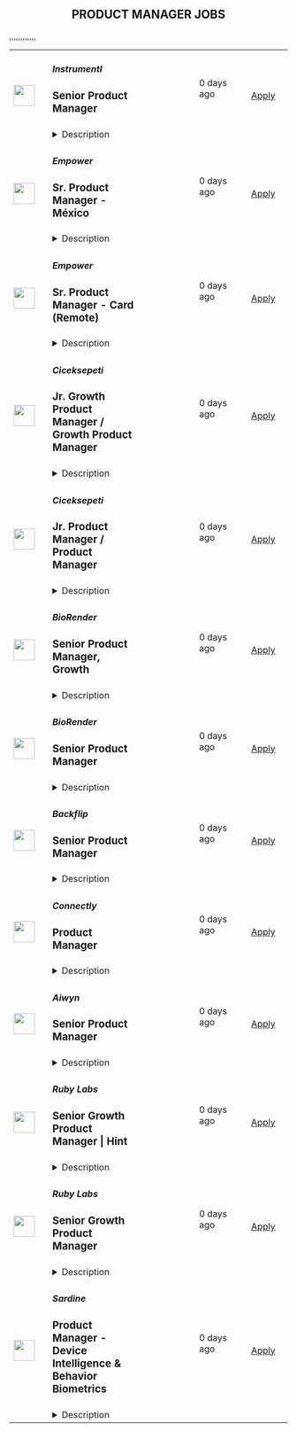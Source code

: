 <div align="center"><h2>PRODUCT MANAGER JOBS</h2></div><table><tr>
                <td width="100" height="100" rowspan="2">
                    <img src="https://avatars.githubusercontent.com/u/43759528?s=200&v=4" width="38px" height="auto">
                </td>
                <td width="300">
                    <h5>Instrumentl</h5>
                    <h3>Senior Product Manager</h3>
                </td>
                <td width="300">
                    <code></code>
                </td>
                <td width="200">
                <text>0 days ago</text>
                </td>
                <td width="100" rowspan="2">
                <a href="https://jobs.lever.co/Instrumentl/70263c35-5fad-419c-9158-2109f3c140ee" align="right" target="_blank">Apply</a>
                </td>
            </tr>
            <tr>
                <td colspan="3">
                <details><summary>Description</summary>
                <div><b>Hello, we’re Instrumentl.&nbsp;</b></div><div>We’re a mission-driven startup helping the nonprofit sector to drive impact, and we’re well on our way to becoming the #1 most-loved grant discovery and management tool. To help us get there, we’re hiring a senior product manager to build innovative technology for our nonprofit customers.</div><div><br></div><div>Instrumentl is fully distributed but has a significant percentage of the senior team in the SF Bay Area. If you're not based in the Bay Area, you're open to traveling to the Oakland, California office once or twice a year for a week of in-person work.</div><div><br></div><div><b>About us</b></div><div>Instrumentl (YC S16) is the best platform for nonprofits and grant writing consultants looking to grow revenue. We help over 4,000 organizations win more grants by bringing discovery, research and tracking to one place. Our customers are on the front lines educating kids, saving endangered species, and restoring watersheds. By supporting their grant discovery and management on Instrumentl, you’ll help move the world forward. 🌎✨</div><div><br></div><div>Our charts are dramatically up-and-to-the-right 📈 — we’re cash flow positive and doubling year-over-year, with customers who love us (NPS is 65+ and Ellis PMF survey is 60+). Join us on this rocket ship! Get to know the team more at <a rel="noopener noreferrer" class="postings-link" href="http://instrumentl.com/about">instrumentl.com/about</a>! We can’t wait to meet you.</div><div><br></div><div><b>About the role</b></div><div>As a Senior Product Manager at Instrumentl,  you will be partnering closely with design and engineering to create, own, and execute the product vision for both (1) transforming our existing, beloved grant discovery product to an AI-native experience as well as (2) evolving our current AI-native grant writing product. For the former, you’ll be partnering with another PM internally but will be the product lead on the initiative.&nbsp;</div><div><br></div><div>This role reports to Instrumentl's Head of Product, Ishita Arora, and is a part of the broader product and design team. You’ll be the 3rd product manager at Instrumentl and belong to an EPD org of 3 designers and ~20 (and growing!) engineers.&nbsp;</div><div><b>Hello, we’re Instrumentl.&nbsp;</b></div><div>We’re a mission-driven startup helping the nonprofit sector to drive impact, and we’re well on our way to becoming the #1 most-loved grant discovery and management tool. To help us get there, we’re hiring a senior product manager to build innovative technology for our nonprofit customers.</div><div><br></div><div>Instrumentl is fully distributed but has a significant percentage of the senior team in the SF Bay Area. If you're not based in the Bay Area, you're open to traveling to the Oakland, California office once or twice a year for a week of in-person work.</div><div><br></div><div><b>About us</b></div><div>Instrumentl (YC S16) is the best platform for nonprofits and grant writing consultants looking to grow revenue. We help over 4,000 organizations win more grants by bringing discovery, research and tracking to one place. Our customers are on the front lines educating kids, saving endangered species, and restoring watersheds. By supporting their grant discovery and management on Instrumentl, you’ll help move the world forward. 🌎✨</div><div><br></div><div>Our charts are dramatically up-and-to-the-right 📈 — we’re cash flow positive and doubling year-over-year, with customers who love us (NPS is 65+ and Ellis PMF survey is 60+). Join us on this rocket ship! Get to know the team more at <a href="http://instrumentl.com/about" class="postings-link" target="_blank" rel="noopener noreferrer">instrumentl.com/about</a>! We can’t wait to meet you.</div><div><br></div><div><b>About the role</b></div><div>As a Senior Product Manager at Instrumentl,  you will be partnering closely with design and engineering to create, own, and execute the product vision for both (1) transforming our existing, beloved grant discovery product to an AI-native experience as well as (2) evolving our current AI-native grant writing product. For the former, you’ll be partnering with another PM internally but will be the product lead on the initiative.&nbsp;</div><div><br></div><div>This role reports to Instrumentl's Head of Product, Ishita Arora, and is a part of the broader product and design team. You’ll be the 3rd product manager at Instrumentl and belong to an EPD org of 3 designers and ~20 (and growing!) engineers.&nbsp;</div><h3>What you’ll do</h3><li><b>Lead Apply's evolution: </b>Work closely with design and engineering to drive the strategy and execution for Apply in 2025, focusing on revolutionizing how nonprofits manage their grant application process. This involves both development of the customer-facing product as well as the internal tooling that supports application form building for customers.&nbsp;</li><li><b>Launch our AI Prospecting Co-pilot:</b> Drive the development of our Discover Co-pilot, creating an AI-powered prospecting co-pilot that delivers personalized, high-quality prospecting strategies.&nbsp;</li><li><b>Champion integration:</b> Ensure seamless connectivity between Apply and our broader platform, particularly with our Document Library, to create a cohesive user experience.</li><li><b>Generate revenue impact</b>: Work closely without GTM teams (marketing, sales and CS teams) to ensure that the product we ship drives tangible business outcomes. </li><h3>Who you are</h3><li><b>Experienced:</b> At least 6+ years of product management experience with at least 3+ years in B2B SaaS and at least 1+ year focused on AI-powered products.</li><li><b>“Full-stack”: </b>You comfortably traverse the product stack–whether it’s strategic planning and prioritization for the product roadmap or zooming in at the 1 inch view to ensure we’ve thought through all the edge cases for a feature. </li><li><b>On the cutting edge: </b>You stay current with emerging product and technology capabilities like autonomous AI agents, emergent model capabilities, and evaluation frameworks. You are discerning between hype and genuine innovation and can translate these cutting edge developments into delivering real user value.</li><li><b>Customer-obsessed: </b>You believe customers are the hero of the story, and integrate customer feedback throughout the product development process–whether it’s teaming up with design to conduct user research or hopping on sales or customer success calls to get the insight you need.</li><li><b>Cross-functionally collaborative: </b>You excel at fostering relationships across the organization, from engineering and design to sales, marketing, and customer success because you understand that the best solutions come from the intersection of different perspectives, and you harness this collective wisdom to drive the product forward.</li><li><b>Detail-oriented: </b>You believe in sweating the details to ensure we deliver the right experience to customers and have a track record of delivering complex, high quality products. </li><h3>Compensation and Benefits</h3><li>$150,000-$180,000 + equity&nbsp;</li><li>100% covered health, dental, and vision insurance for employees (50% for dependents)</li><li>Generous PTO policy, including parental leave</li><li>401(k)</li><li>Company laptop + stipend to set up your home workstation</li><li>Company retreats for in-person time with your colleagues</li><li>Work with awesome nonprofits around the US. We partner with incredible organizations doing meaningful work, and you get to help power their success!</li><div><br></div><div>The pay range listed for this position assumes residency in California; however, base pay offered may vary depending on job-related knowledge, skills, candidate location, and experience.</div><div><br></div><div><br></div><div>Applicants must be authorized to work for ANY employer in the U.S. We are unable to sponsor or take over sponsorship of an employment Visa at this time.</div><div><br></div>
                </details>
                </td>
            </tr>,<tr>
                <td width="100" height="100" rowspan="2">
                    <img src="https://lever-client-logos.s3.us-west-2.amazonaws.com/2e1a369c-b58f-41ac-8d86-4b0a77695e68-1687915522032.png" width="38px" height="auto">
                </td>
                <td width="300">
                    <h5>Empower</h5>
                    <h3>Sr. Product Manager - México </h3>
                </td>
                <td width="300">
                    <code></code>
                </td>
                <td width="200">
                <text>0 days ago</text>
                </td>
                <td width="100" rowspan="2">
                <a href="https://jobs.ashbyhq.com/empower%20finance/dbb2419b-e6fc-4d3a-9931-d37cf76c76d0" align="right" target="_blank">Apply</a>
                </td>
            </tr>
            <tr>
                <td colspan="3">
                <details><summary>Description</summary>
                <p style="min-height:1.5em"><strong>EMPOWER OVERVIEW</strong></p><p style="min-height:1.5em"><a target="_blank" rel="noopener noreferrer nofollow" href="http://empower.me/">Empower</a> is shaking up an outdated financial system by providing real opportunity for our customers: the opportunity to get the cash they need, to access fair credit, and to change their financial story. Today, we’re helping millions of people find financial security through machine learning models that evaluate creditworthiness using a more inclusive lens and mobile-first products: Cash Advance, Thrive line of credit, and Petal credit cards. Tomorrow? Creating even more financial paths for our customers (and their wallets) to succeed.</p><p style="min-height:1.5em">This year, Empower ranked #65 on Inc. 5000’s Fastest-Growing Private Companies list — our third year in a row cracking the top 100 — and was named by Forbes as one of the 25 Next Billion-Dollar Startups for 2024. Empower was also featured by Forbes on America’s Best Startup Employers list in 2023, and our Thrive line of credit product was named by Fast Company as one of 2022’s Next Big Things in Tech.</p><p style="min-height:1.5em">Empower is backed by Sequoia Capital, Blisce, and Icon Ventures. Ready to grow your impact and accelerate your career? Take a look at our open roles — we can’t wait to meet you.</p><p style="min-height:1.5em"></p><p style="min-height:1.5em"><strong>THE EMPOWER WAY</strong></p><p style="min-height:1.5em"><strong>Great Expectations</strong>: We come up with bold, audacious goals for ourselves and go all out for impact</p><p style="min-height:1.5em"><strong>Owner Mindset</strong>: We give every employee latitude to act independently, make smart choices, and move the business forward</p><p style="min-height:1.5em"><strong>Spirited Debate</strong>: We love skeptics and seek counter opinions to challenge our personal assumptions and expand our view</p><p style="min-height:1.5em"><strong>Customer Obsession:</strong> We listen to understand, empathize, and create a memorable, rewarding experience for our community</p><p style="min-height:1.5em"><strong>Inclusive Collaboration</strong>: We believe diverse teams make the best decisions, and we strive to give diverse voices a seat at the table</p><p style="min-height:1.5em"><strong>No Jerks Allowed</strong>: We value our relationships and take the time to build trust and connection and communicate respectfully</p><p style="min-height:1.5em"></p><p style="min-height:1.5em"><strong>WHAT EMPOWER OFFERS</strong></p><p style="min-height:1.5em">Competitive salary</p><p style="min-height:1.5em">Generous equity package</p><p style="min-height:1.5em">Full healthcare benefits</p><p style="min-height:1.5em">Technology expense reimbursement</p><p style="min-height:1.5em">Work from anywhere</p><p style="min-height:1.5em"></p><p style="min-height:1.5em"><strong>THE ROLE</strong><br /><br />We're looking for a founding Product Manager to join the Empower México (MX) team. As a Sr. Product Manager, you will be responsible for the company's product success and delivery. This role requires someone who is a proven self-starter as Empower México is still a small company with huge ambitions. If you’re looking to own and drive the product of a whole company's future, this role offers that rare chance.</p><p style="min-height:1.5em"></p><p style="min-height:1.5em">You'll collaborate with an established team that values high trust, agency, and skill across engineering, credit, and operations to write the story of Empower México.</p><p style="min-height:1.5em"></p><h3>RESPONSIBILITIES</h3><ul style="min-height:1.5em"><li><p style="min-height:1.5em">You will develop a strategic vision for the lending products in Mexico and identify new product opportunities aligned with business objectives. Given the developing stage of Empower México, our product roadmap is open to exploration and experimentation.</p></li><li><p style="min-height:1.5em">Prioritize and drive product features to meet market needs by defining clear and concise criteria, and ensuring cross-team alignment with the MX roadmap.</p></li><li><p style="min-height:1.5em">Utilize our internal experiment infrastructure to conduct experiments and contribute to the implementation and analysis of these experiments, as well as collaborate with Credit and Operations to develop new ones.</p></li><li><p style="min-height:1.5em">Lead and inspire the rest of the México team to deliver product goals and OKRs by setting team objectives that support the company's strategy.</p></li><li><p style="min-height:1.5em">Collaborate with engineering to prioritize tasks, ensuring efficient and high-quality delivery.</p></li><li><p style="min-height:1.5em">Report back to the leadership team and stakeholders that oversee México’s progress.</p></li></ul><p style="min-height:1.5em"></p><h3>REQUIREMENTS + SKILLS</h3><ul style="min-height:1.5em"><li><p style="min-height:1.5em">Bachelor's degree: preferred focus in Business, Finance, Computer Science or similar field</p></li><li><p style="min-height:1.5em">5-10 years in product management with a preferred focus on financial or lending products</p></li><li><p style="min-height:1.5em">Experience collaborating with cross-functional teams, including but not limited to engineering and design teams</p></li><li><p style="min-height:1.5em">Proficient use of SQL and analytical data visualization tools (e.g., Tableau, PowerBI)</p></li><li><p style="min-height:1.5em">Capacity to balance functional and user experience requirements while considering the trade-offs between different technical strategies</p></li><li><p style="min-height:1.5em">Broad understanding of the technical restraints engineers face when delivering product</p></li></ul><p style="min-height:1.5em"></p><h3>STRONG PLUS</h3><ul style="min-height:1.5em"><li><p style="min-height:1.5em">Worked on a “zero to one” project taking a business from an idea to a profitable venture</p></li><li><p style="min-height:1.5em">Experience in consumer lending products</p></li><li><p style="min-height:1.5em">Experience in México or a LATAM financial market</p></li><li><p style="min-height:1.5em">Fluency in Spanish (written and verbal)</p></li></ul><p style="min-height:1.5em">At Empower, we hire for people that push themselves to understand others and seek out ways to challenge their personal assumptions. Our hope is that by fostering such an environment, we strengthen our business and relationships by putting people first. We are committed to building a diverse, inclusive, and equitable workspace where everyone (regardless of age, education, ethnicity, gender, sexual orientation, or any personal characteristics) feels like they belong. Even if your experience doesn’t exactly match up to our job description, you should feel empowered to apply regardless!</p>
                </details>
                </td>
            </tr>,<tr>
                <td width="100" height="100" rowspan="2">
                    <img src="https://lever-client-logos.s3.us-west-2.amazonaws.com/2e1a369c-b58f-41ac-8d86-4b0a77695e68-1687915522032.png" width="38px" height="auto">
                </td>
                <td width="300">
                    <h5>Empower</h5>
                    <h3>Sr. Product Manager - Card (Remote)  </h3>
                </td>
                <td width="300">
                    <code></code>
                </td>
                <td width="200">
                <text>0 days ago</text>
                </td>
                <td width="100" rowspan="2">
                <a href="https://jobs.ashbyhq.com/empower%20finance/988566f5-5ed5-4548-a520-cdcadff80c9c" align="right" target="_blank">Apply</a>
                </td>
            </tr>
            <tr>
                <td colspan="3">
                <details><summary>Description</summary>
                <p style="min-height:1.5em"><strong>EMPOWER OVERVIEW</strong></p><p style="min-height:1.5em"><a target="_blank" rel="noopener noreferrer nofollow" href="http://empower.me/">Empower</a> is shaking up an outdated financial system by providing real opportunity for our customers: the opportunity to get the cash they need, to access fair credit, and to change their financial story. Today, we’re helping millions of people find financial security through machine learning models that evaluate creditworthiness using a more inclusive lens and mobile-first products: Cash Advance, Thrive line of credit, and Petal credit cards. Tomorrow? Creating even more financial paths for our customers (and their wallets) to succeed.</p><p style="min-height:1.5em">This year, Empower ranked #65 on Inc. 5000’s Fastest-Growing Private Companies list — our third year in a row cracking the top 100 — and was named by Forbes as one of the 25 Next Billion-Dollar Startups for 2024. Empower was also featured by Forbes on America’s Best Startup Employers list in 2023, and our Thrive line of credit product was named by Fast Company as one of 2022’s Next Big Things in Tech.</p><p style="min-height:1.5em">Empower is backed by Sequoia Capital, Blisce, and Icon Ventures. Ready to grow your impact and accelerate your career? Take a look at our open roles — we can’t wait to meet you.</p><p style="min-height:1.5em"></p><p style="min-height:1.5em"><strong>THE EMPOWER WAY</strong></p><p style="min-height:1.5em"><strong>Great Expectations</strong>: We come up with bold, audacious goals for ourselves and go all out for impact</p><p style="min-height:1.5em"><strong>Owner Mindset</strong>: We give every employee latitude to act independently, make smart choices, and move the business forward</p><p style="min-height:1.5em"><strong>Spirited Debate</strong>: We love skeptics and seek counter opinions to challenge our personal assumptions and expand our view</p><p style="min-height:1.5em"><strong>Customer Obsession:</strong> We listen to understand, empathize, and create a memorable, rewarding experience for our community</p><p style="min-height:1.5em"><strong>Inclusive Collaboration</strong>: We believe diverse teams make the best decisions, and we strive to give diverse voices a seat at the table</p><p style="min-height:1.5em"><strong>No Jerks Allowed</strong>: We value our relationships and take the time to build trust and connection and communicate respectfully</p><p style="min-height:1.5em"></p><p style="min-height:1.5em"><strong>WHAT EMPOWER OFFERS</strong></p><p style="min-height:1.5em">Competitive salary</p><p style="min-height:1.5em">Generous equity package</p><p style="min-height:1.5em">Full healthcare benefits</p><p style="min-height:1.5em">Technology expense reimbursement</p><p style="min-height:1.5em">Work from anywhere</p><p style="min-height:1.5em"></p><p style="min-height:1.5em"></p><p style="min-height:1.5em"><strong>THE ROLE</strong><br /><br />We're looking for a Sr. Product Manager - Card who is ready to dive into the heart of credit card product management, focusing on enhancing features that boost both business growth and user satisfaction. If you’re looking to make a noticeable impact and assume significant ownership within a high-growth company, this role offers that rare chance. You'll collaborate with highly skilled teams in engineering, credit, and design to sharpen your skills and drive successful outcomes in an environment that values your contributions.<br /></p><p style="min-height:1.5em"></p><h3>RESPONSIBILITIES</h3><ul style="min-height:1.5em"><li><p style="min-height:1.5em">Craft a forward-looking vision for card products and identify new feature opportunities that meet business objectives. Develop strategic plans and establish success metrics to guide decision-making. Facilitate cross-team collaboration to ensure strategic alignment and conduct competitive analysis to refine product positioning.</p></li><li><p style="min-height:1.5em">Assess product features to meet market needs and work with user research to confirm their significance. Define clear criteria for feature prioritization and ensure the engineering team aligns releases with overall roadmaps. Continuously incorporate customer feedback and monitor analytics to refine the prioritization process and gauge the impact of features on user engagement.</p></li><li><p style="min-height:1.5em">Lead and inspire the product team to accomplish established goals, setting team objectives that support the company's strategy. Effectively manage task delegation and project assignments within the engineering team.</p></li><li><p style="min-height:1.5em">Engage with internal teams to align on product objectives and provide updates to executive leadership. Serve as a liaison between technical and business units, coordinating with customer support to integrate customer feedback into product improvements. Facilitate stakeholder meetings to clarify product direction and ensure mutual understanding.</p></li><li><p style="min-height:1.5em">Analyze customer usage patterns to pinpoint opportunities for enhancing the user experience. Design and conduct A/B tests to optimize card features, and work with design teams to improve the user interface for greater usability.</p><p style="min-height:1.5em"></p></li></ul><h3>REQUIREMENTS + SKILLS</h3><ul style="min-height:1.5em"><li><p style="min-height:1.5em">Bachelor's degree: preferred focus on Business, Marketing, Finance, Computer Science or similar field</p></li><li><p style="min-height:1.5em">5+ years in product management with a preferred focus on card or financial products</p></li><li><p style="min-height:1.5em">Experience collaborating with engineering and design teams</p></li><li><p style="min-height:1.5em">Proficient use of SQL and analytical data visualization tools</p></li></ul><p style="min-height:1.5em">At Empower, we hire for people that push themselves to understand others and seek out ways to challenge their personal assumptions. Our hope is that by fostering such an environment, we strengthen our business and relationships by putting people first. We are committed to building a diverse, inclusive, and equitable workspace where everyone (regardless of age, education, ethnicity, gender, sexual orientation, or any personal characteristics) feels like they belong. Even if your experience doesn’t exactly match up to our job description, you should feel empowered to apply regardless!</p>
                </details>
                </td>
            </tr>,<tr>
                <td width="100" height="100" rowspan="2">
                    <img src="https://lever-client-logos.s3.us-west-2.amazonaws.com/de4eebbf-97f1-4bdb-b542-4fa65a0b48ab-1662467464737.png" width="38px" height="auto">
                </td>
                <td width="300">
                    <h5>Ciceksepeti</h5>
                    <h3>Jr. Growth Product Manager / Growth Product Manager</h3>
                </td>
                <td width="300">
                    <code></code>
                </td>
                <td width="200">
                <text>0 days ago</text>
                </td>
                <td width="100" rowspan="2">
                <a href="https://jobs.lever.co/ciceksepeti/4c7bef51-c139-47c9-8b3b-7860c146ad6c" align="right" target="_blank">Apply</a>
                </td>
            </tr>
            <tr>
                <td colspan="3">
                <details><summary>Description</summary>
                <div>Technology (AI/ML/<i>add all the buzzwords here</i>) is changing the world precipitously and shaping our future. Join us if you DISAGREE and want to shape the future yourself!</div><div><br></div><div><b>We need a top-notch Growth Product Manager with the ambition to create the technology that changes the world and builds an impeccable user experience.</b></div><div><br></div><div>This is a great opportunity to blend your technical skills with a business mindset, as we become a global e-commerce player with the vision to be the greatest gifting company in the world!</div><h3>🎯Your Journey Begins: Embrace the Exciting Adventure Ahead!</h3><li>Developing the product vision by keeping an eye on new technologies and customer insight</li><li>Responsible for driving the growth of a product or service by implementing strategies to acquire and retain users, increase engagement, and optimize conversion rates. </li><li>Work closely with cross-functional teams including product development, growth marketing, CRM and data analytics to identify opportunities for improvement and implement experiments to enhance the product's performance</li><li>Translating business requirements into conceptual, applicable, and user-friendly technological solutions</li><li>Creating new user stories, breaking-down complex stories into relevant pieces</li><li>Forming the product acceptance criteria in line with prioritized features and specifications</li><li>Creating and developing the product backlog</li><li>Establishing the project scope for business requirements, mapping the process in detail, measuring the added value of prospective projects</li><li>Keeping in touch with all stakeholders of the product on a regular basis, analyzing &amp; reporting key components of the product lifecycle (i.e. release burn down)</li><li>Following up the daily operation &amp; performance of both desktop and mobile sites / apps to take relevant actions in a timely manner</li><li>Testing the product on a regular basis and reporting the bugs</li>,<h3>🥰Are You the One We’re Seeking?</h3><li>BSc degree in relevant academic disciplines (Education in English will be preferred)</li><li>Experience in UX/UI in both web and mobile products</li><li>Proficiency in SQL </li><li>Experience in release management and planning is crucial for the role</li><li>Experience in A/B testing</li><li>Fluency in English (written &amp; spoken)</li><li>Proficiency in a software language will be nice to have</li><li>HTML, CSS knowledge will be preferred</li><li>Development management experience in web &amp; mobile would be a plus</li><li>Advanced skills in MS Office Programs</li><li>Experience with Google Analytics or Analytics Tools preferred </li>,<h3>✨Let Your Skills Shine with Us!</h3><li>You possess exceptional analytical and conceptual thinking skills</li><li>You have excellent communication, planning, and collaboration skills</li><li>You’re genuinely interested in acting as a bridge between the technology team and the business team, to ensure an efficient translation of requirements and solutions</li><li>You have an insatiable curiosity and a craving for lifelong learning</li><li>You literally enjoy seeing the outcome of your work: <i>the actual experience of the user</i></li>,<h3>😎What’s in here for you?</h3><li>🎉Fun and Adventure Await: Get ready for exhilarating team adventures and unforgettable company activities that will create memories to cherish!&nbsp;🌈</li><li>🛍️Take excellent care of yourself : HiDoctor, Momento, and More!&nbsp;👩🏻‍⚕️</li><li>🎩Express Your Unique Style: No more stuffy suits or uncomfortable attire. Embrace your personal style and wear whatever makes you feel confident and comfortable. 👗👕</li><li>📚Unlock Your Potential: Biweekly Learning Hours and a Vast Training Library Await! 🎓 Never stop learning and growing! With unlimited access to top-notch training resources like Udemy and more, your professional growth knows no limits! 🚀</li><li>🥰Join Vibrant Social Clubs: Connect, Collaborate, and Create Lifelong Friendships!🎉Be part of our vibrant social clubs, where you can engage with colleagues who share your passions and interests. Cultivate meaningful connections, foster collaboration, and create memories that extend beyond the workplace.🤝</li><li>🤝Seamless Onboarding: Receive a Warm Welcome and a Smooth Transition! 📋 Our dedicated onboarding process ensures you feel supported and empowered from day one. We provide comprehensive training and resources to help you settle into your role quickly and effectively. 🌟</li><li>Join us on this exciting journey a dynamic work ecosystem, thrilling team activities, entertainment galore, a flexible dress code, and endless learning opportunities await you! It’s time to unleash your full potential and embrace the future of work!&nbsp;💃</li><div><b>😍About Us</b></div><div><br></div><div>As a pioneering tech company in gifts, our vision is to be a leader in all markets in which we operate. We create lifelong value in the lives of our employees, customers and all our business partners! 💪</div><div><br></div><div>Founded in 2006 by Emre Aydın, <a rel="noopener noreferrer" class="postings-link" href="http://ciceksepeti.com/">Ciceksepeti.com</a> offers the broadest selection of flowers &amp; gifts delivered same day within a single experience. We are very proud to have created a culture of celebration among people with our gift arrangements and our brand Bonnyfood. We are committed to continuing this tradition by making every special day memorable. In addition to our original mission of bringing a new perspective to the e-commerce sector in Turkey and making shipping faster and easier, now we offer a diverse range of products under various categories, such as electronics, home &amp; living, personal care, supermarket, cosmetics, fashion, sports &amp; outdoor, hobby, pet shop, jewelry &amp; accessories, as well as flowers and edible flowers since 2019.</div><div><br></div><div><a rel="noopener noreferrer" class="postings-link" href="http://ciceksepeti.com/">Ciceksepeti.com</a> is the most visited floral and gifting website according to SimilarWeb data, having 4 times more visitors than the second largest player in the world. 😎</div><div><br></div><div>Besides covering 70+ cities in Turkey through 55.000+ vendors and 24x7 customer support, Ciceksepeti has expanded into Mexico with its international brand, LolaFlora.💃</div><div><br></div><div>We are so happy and proud to have been selected the Best Employer Brand at LinkedIn Turkey Talent Awards in 2019 and 2022! 🥳</div><div><br></div><div>Headquartered in İstanbul, we’re a young, nimble, dedicated team of professionals, who are not only hard workers but also smart workers; who know how to get things done in the right way, as well as getting the right things done for our customers. Moreover, we’re on the verge of an exciting episode in our journey as we simultaneously set foot on international markets and grow further in domestic market.</div><div><br></div><div>"İşe alım süreçlerimizde kişisel verilerinizi nasıl işlediğimize dair bilgiye çalışan adayı aydınlatma metnimizden ulaşabilirsiniz./ Please see our candidate privacy note for information on how we process your personal data during our recruitment activities."</div><div><a rel="noopener noreferrer" class="postings-link" style="font-size: 15px;" href="https://cdn03.ciceksepeti.com/editor/hr/Ciceksepeti_Calisan_Adayi_Aydinlatma_Metni_2024-08-29.pdf">https://cdn03.ciceksepeti.com/editor/hr/Ciceksepeti_Calisan_Adayi_Aydinlatma_Metni_2024-08-29.pdf</a></div><div><a rel="noopener noreferrer" class="postings-link" style="font-size: 15px;" href="https://cdn03.ciceksepeti.com/editor/hr/CS_Teknoloji_Calisan_Adayi_Aydinlatma_Metni_2024-08-29.pdf">https://cdn03.ciceksepeti.com/editor/hr/CS_Teknoloji_Calisan_Adayi_Aydinlatma_Metni_2024-08-29.pdf</a></div>
                </details>
                </td>
            </tr>,<tr>
                <td width="100" height="100" rowspan="2">
                    <img src="https://lever-client-logos.s3.us-west-2.amazonaws.com/de4eebbf-97f1-4bdb-b542-4fa65a0b48ab-1662467464737.png" width="38px" height="auto">
                </td>
                <td width="300">
                    <h5>Ciceksepeti</h5>
                    <h3>Jr. Product Manager / Product Manager</h3>
                </td>
                <td width="300">
                    <code></code>
                </td>
                <td width="200">
                <text>0 days ago</text>
                </td>
                <td width="100" rowspan="2">
                <a href="https://jobs.lever.co/ciceksepeti/a90480de-95f7-4bbe-a37f-771823bddb12" align="right" target="_blank">Apply</a>
                </td>
            </tr>
            <tr>
                <td colspan="3">
                <details><summary>Description</summary>
                <div>Technology (AI/ML/<i>add all the buzzwords here</i>) is changing the world precipitously and shaping our future. Join us if you DISAGREE and want to shape the future yourself!</div><div><br></div><div><b>We need a top-notch Product Manager with the ambition to create the technology that changes the world and builds an impeccable user experience.</b></div><div><br></div><div>This is a great opportunity to blend your technical skills with a business mindset, as we become a global e-commerce player with the vision to be the greatest gifting company in the world!</div><h3>🎯Your Journey Begins: Embrace the Exciting Adventure Ahead!</h3><li>Developing the product vision by keeping an eye on new technologies and customer insight</li><li>Translating business requirements into conceptual, applicable, and user-friendly technological solutions</li><li>Creating new user stories, breaking-down complex stories into relevant pieces</li><li>Forming the product acceptance criteria in line with prioritized features and specifications</li><li>Creating and developing the product backlog</li><li>Establishing the project scope for business requirements, mapping the process in detail, measuring the added value of prospective projects</li><li>Keeping in touch with all stakeholders of the product on a regular basis, analyzing &amp; reporting key components of the product lifecycle (i.e. release burn down)</li><li>Following up the daily operation &amp; performance of both desktop and mobile sites / apps to take relevant actions in a timely manner</li><li>Testing the product on a regular basis and reporting the bugs</li>,<h3>🥰Are You the One We’re Seeking?</h3><li>BSc degree in relevant academic disciplines (Education in English will be preferred)</li><li>Experience in UX/UI in both web and mobile products</li><li>Proficiency in SQL is a nice to have</li><li>Experience in release management and planning is crucial for the role</li><li>Experience in A/B testing</li><li>Fluency in English (written &amp; spoken)</li><li>Proficiency in a software language will be nice to have</li><li>HTML, CSS knowledge will be preferred</li><li>Development management experience in web &amp; mobile would be a plus</li>,<h3>✨Let Your Skills Shine with Us!</h3><li>You possess exceptional analytical and conceptual thinking skills</li><li>You have excellent communication, planning, and collaboration skills</li><li>You’re genuinely interested in acting as a bridge between the technology team and the business team, to ensure an efficient translation of requirements and solutions</li><li>You have an insatiable curiosity and a craving for lifelong learning</li><li>You literally enjoy seeing the outcome of your work: <i>the actual experience of the user</i></li>,<h3>😎What’s in here for you?</h3><li>🎉Fun and Adventure Await: Get ready for exhilarating team adventures and unforgettable company activities that will create memories to cherish!&nbsp;🌈</li><li>🛍️Take excellent care of yourself : HiDoctor, Momento, and More!&nbsp;👩🏻‍⚕️</li><li>🎩Express Your Unique Style: No more stuffy suits or uncomfortable attire. Embrace your personal style and wear whatever makes you feel confident and comfortable. 👗👕</li><li>📚Unlock Your Potential: Biweekly Learning Hours and a Vast Training Library Await! 🎓 Never stop learning and growing! With unlimited access to top-notch training resources like Udemy and more, your professional growth knows no limits! 🚀</li><li>🥰Join Vibrant Social Clubs: Connect, Collaborate, and Create Lifelong Friendships!🎉Be part of our vibrant social clubs, where you can engage with colleagues who share your passions and interests. Cultivate meaningful connections, foster collaboration, and create memories that extend beyond the workplace.🤝</li><li>🤝Seamless Onboarding: Receive a Warm Welcome and a Smooth Transition! 📋 Our dedicated onboarding process ensures you feel supported and empowered from day one. We provide comprehensive training and resources to help you settle into your role quickly and effectively. 🌟</li><li>Join us on this exciting journey a dynamic work ecosystem, thrilling team activities, entertainment galore, a flexible dress code, and endless learning opportunities await you! It’s time to unleash your full potential and embrace the future of work!&nbsp;💃</li><div><b>😍About Us</b></div><div><br></div><div>As a pioneering tech company in gifts, our vision is to be a leader in all markets in which we operate. We create lifelong value in the lives of our employees, customers and all our business partners! 💪</div><div><br></div><div>Founded in 2006 by Emre Aydın, <a rel="noopener noreferrer" class="postings-link" href="http://ciceksepeti.com/">Ciceksepeti.com</a> offers the broadest selection of flowers &amp; gifts delivered same day within a single experience. We are very proud to have created a culture of celebration among people with our gift arrangements and our brand Bonnyfood. We are committed to continuing this tradition by making every special day memorable. In addition to our original mission of bringing a new perspective to the e-commerce sector in Turkey and making shipping faster and easier, now we offer a diverse range of products under various categories, such as electronics, home &amp; living, personal care, supermarket, cosmetics, fashion, sports &amp; outdoor, hobby, pet shop, jewelry &amp; accessories, as well as flowers and edible flowers since 2019.</div><div><br></div><div><a rel="noopener noreferrer" class="postings-link" href="http://ciceksepeti.com/">Ciceksepeti.com</a> is the most visited floral and gifting website according to SimilarWeb data, having 4 times more visitors than the second largest player in the world. 😎</div><div><br></div><div>Besides covering 70+ cities in Turkey through 55.000+ vendors and 24x7 customer support, Ciceksepeti has expanded into Mexico with its international brand, LolaFlora.💃</div><div><br></div><div>We are so happy and proud to have been selected the Best Employer Brand at LinkedIn Turkey Talent Awards in 2019 and 2022! 🥳</div><div><br></div><div>Headquartered in İstanbul, we’re a young, nimble, dedicated team of professionals, who are not only hard workers but also smart workers; who know how to get things done in the right way, as well as getting the right things done for our customers. Moreover, we’re on the verge of an exciting episode in our journey as we simultaneously set foot on international markets and grow further in the domestic market.</div><div><br></div><div>"İşe alım süreçlerimizde kişisel verilerinizi nasıl işlediğimize dair bilgiye çalışan adayı aydınlatma metnimizden ulaşabilirsiniz./ Please see our candidate privacy note for information on how we process your personal data during our recruitment activities."</div><div><a rel="noopener noreferrer" class="postings-link" style="font-size: 15px;" href="https://cdn03.ciceksepeti.com/editor/hr/Ciceksepeti_Calisan_Adayi_Aydinlatma_Metni_2024-08-29.pdf">https://cdn03.ciceksepeti.com/editor/hr/Ciceksepeti_Calisan_Adayi_Aydinlatma_Metni_2024-08-29.pdf</a></div><div><a rel="noopener noreferrer" class="postings-link" style="font-size: 15px;" href="https://cdn03.ciceksepeti.com/editor/hr/CS_Teknoloji_Calisan_Adayi_Aydinlatma_Metni_2024-08-29.pdf">https://cdn03.ciceksepeti.com/editor/hr/CS_Teknoloji_Calisan_Adayi_Aydinlatma_Metni_2024-08-29.pdf</a></div>
                </details>
                </td>
            </tr>,<tr>
                <td width="100" height="100" rowspan="2">
                    <img src="https://avatars.githubusercontent.com/u/46490948?s=200&v=4" width="38px" height="auto">
                </td>
                <td width="300">
                    <h5>BioRender</h5>
                    <h3>Senior Product Manager, Growth</h3>
                </td>
                <td width="300">
                    <code></code>
                </td>
                <td width="200">
                <text>0 days ago</text>
                </td>
                <td width="100" rowspan="2">
                <a href="https://jobs.ashbyhq.com/biorender/c5b66399-8601-4d46-986a-9a991f7f4f33" align="right" target="_blank">Apply</a>
                </td>
            </tr>
            <tr>
                <td colspan="3">
                <details><summary>Description</summary>
                <p style="min-height:1.5em">At BioRender, we’re on a mission to accelerate the world’s ability to learn, discover, and communicate science — transforming how knowledge is shared and making science open, collaborative, and easily understandable by all. <br /></p><p style="min-height:1.5em">We’re shaping the future of science communication and are looking for talented individuals to help bring this vision to life! 🚀<br /></p><p style="min-height:1.5em">As our Senior Product Manager, Growth, you will<em> </em>lead exciting initiatives in an opportunity space that is still very much zero-to-one. BioRender’s product-led freemium business model is an ideal fit for a Growth concentration (low friction, high user volume, word-of-mouth-friendly) and you’ll get to spearhead some of our highest ROI initiatives in this role.</p><p style="min-height:1.5em"></p><p style="min-height:1.5em"><strong>What you'll be doing:  </strong></p><p style="min-height:1.5em">Within the first 30-90 days you’ll dive in and really understand:</p><ul style="min-height:1.5em"><li><p style="min-height:1.5em">The user: Learn everything you can about our users. Do 10+ user calls. Attend 5+ sales demos. Shadow CX. Create a metabase dashboard you’re interested in tracking. Understand different user personas. Create a prioritized list of the biggest pain points in your core area of the journey.</p></li><li><p style="min-height:1.5em">Our self service funnel: Get to know the data to understand the volume, mix, and quality of our inbound funnel. Begin to opportunity spot areas for future investment and further exploration.</p></li><li><p style="min-height:1.5em">The early product journey: Learn the ins and outs of what critical areas of the product are most commonly utilized in a new user’s workflow. What our hypotheses are for user Activation and ‘Aha’ moments, and where we need to validate further.</p></li><li><p style="min-height:1.5em">Understand what the user journey looks like in adopting our product for various Science Communication use cases and assess opportunities for growth projects that drive lift in Adoption and Habit formation</p></li><li><p style="min-height:1.5em">Learn about our UGC ecosystem–understand what we’ve kicked off so far, and where you feel there are opportunities to expand it strategically</p></li><li><p style="min-height:1.5em">User growth via freemium channel: Assess our freemium channel for new user growth opportunities. Understand our current state of new user growth loops (there aren't many) and where there are opportunities to create new ones. </p></li><li><p style="min-height:1.5em">Begin to PM your first growth project or experiment. We’ll set you up with your first project to manage so you can begin learning and making an impact in the wild.</p></li><li><p style="min-height:1.5em">The team: Get to know everyone on the Growth EPD team and what their strengths and areas of expertise are. You should intuitively know who would be a good fit to implement which project.</p></li><li><p style="min-height:1.5em">The company: Internalize the company objectives, long term business goals, how teams fit together</p></li><li><p style="min-height:1.5em">The codebase / systems and lack of: What tools do we have / what tools are missing? What are current areas of technical debt? </p></li><li><p style="min-height:1.5em">At this point you should know how to get all the information to make good PM decisions</p></li><li><p style="min-height:1.5em">Stand up your first growth roadmap for the upcoming quarter at the end of 90-day mark</p></li><li><p style="min-height:1.5em">Collaborate and manage dependencies with key partners across the business to deliver on the first few milestones in the Growth roadmap</p></li></ul><p style="min-height:1.5em"></p><p style="min-height:1.5em"><strong>What we value: </strong></p><ul style="min-height:1.5em"><li><p style="min-height:1.5em">3+ years of product management experience, ideally at a fast-growing SaaS startup</p></li><li><p style="min-height:1.5em">Proven track record of delivering web/product changes that have significant business impact (have a direct impact on product usage, revenue and/or top of the funnel user acquisition)</p></li><li><p style="min-height:1.5em">Successful track record of owning a significant part of a user-facing product and delivering features that customers need, preferably on a web-based product</p></li><li><p style="min-height:1.5em">Prior experience working as a growth PM is preferred</p></li><li><p style="min-height:1.5em">Science background is a plus but not required!</p></li></ul><p style="min-height:1.5em"></p><p style="min-height:1.5em"><em>Note: We recognize that career paths vary, and your unique journey may have equipped you with the necessary skills even if you don’t meet all of the criteria above. If you believe you have what it takes to excel in this role, we encourage you to apply!</em></p><p style="min-height:1.5em"></p><p style="min-height:1.5em"><strong>Why Join Us?</strong></p><ul style="min-height:1.5em"><li><p style="min-height:1.5em">We are mission-driven, and work collaboratively towards our shared vision of improving scientific communication and accelerating scientific discovery: BioRender figures have appeared in more than 54,000 publications! </p></li><li><p style="min-height:1.5em">It’s a product that users love! We have a world-class NPS and a community of loyal fans. Check out our Testimonials page to see what our customers are saying about us: <a target="_blank" rel="noopener noreferrer nofollow" href="https://biorender.com/testimonials/">https://biorender.com/testimonials/</a> </p></li><li><p style="min-height:1.5em">We are in the top quartile for profitability and year-over-year revenue growth, with users in 200+ countries.</p></li><li><p style="min-height:1.5em">BioRender is an equal opportunity employer, and an inclusive hiring process and work environment is a part of our DNA. </p></li><li><p style="min-height:1.5em">We’re remote-first and have team members across Canada and the United States. A physical office in Toronto is available, but you have the flexibility to work from anywhere. </p></li><li><p style="min-height:1.5em">We’re backed by top investors, accelerators, and some of the most successful life science entrepreneurs and philanthropists in the world including Y Combinator, Malala Fund founders, and Fifty Years VC. </p></li><li><p style="min-height:1.5em">We’re proud that women make up 2 of 3 co-founders, 53% of our team, and 37% of leadership. This representation continues to grow and we are hiring!</p></li><li><p style="min-height:1.5em">We are committed to building a warm, inclusive, and diverse environment. Check out how we make sure <a target="_blank" rel="noopener noreferrer nofollow" class="postings-link" href="https://careers.biorender.com/"><u>our employees come first</u></a>.</p></li></ul><p style="min-height:1.5em"></p><p style="min-height:1.5em">BioRender is an equal opportunity employer and as such does not discriminate on the basis of race, colour, religion, sex, national origins, age, sexual orientation, disability or any other characteristic protected by applicable laws.  Selection decisions are solely based on job-related factors.<br /></p><p style="min-height:1.5em">You can read more about the <a target="_blank" rel="noopener noreferrer nofollow" class="postings-link" href="https://biorender.notion.site/BioRender-Candidate-Resources-8255c155797f442a950720a33b4764d5"><u>BioRender interview process and FAQs here</u></a>!<br /></p><p style="min-height:1.5em">Check out what it's like to work at BioRender in <a target="_blank" rel="noopener noreferrer" class="postings-link" href="https://biorender.notion.site/biorender/Working-at-BioRender-as-a-Canada-Based-Employee-f6e12ab844154bb9948b22b32e3f0c70">Canada</a> and the <a target="_blank" rel="noopener noreferrer" class="postings-link" href="https://biorender.notion.site/biorender/Working-at-BioRender-as-a-U-S-Based-Employee-4ab2cc8e48f546f89aa98c318bccebc9">US</a>!</p>
                </details>
                </td>
            </tr>,<tr>
                <td width="100" height="100" rowspan="2">
                    <img src="https://avatars.githubusercontent.com/u/46490948?s=200&v=4" width="38px" height="auto">
                </td>
                <td width="300">
                    <h5>BioRender</h5>
                    <h3>Senior Product Manager</h3>
                </td>
                <td width="300">
                    <code></code>
                </td>
                <td width="200">
                <text>0 days ago</text>
                </td>
                <td width="100" rowspan="2">
                <a href="https://jobs.ashbyhq.com/biorender/a80b2471-711d-45cb-82fc-787051047cc8" align="right" target="_blank">Apply</a>
                </td>
            </tr>
            <tr>
                <td colspan="3">
                <details><summary>Description</summary>
                <p style="min-height:1.5em">At BioRender, our mission is to accelerate the world’s ability to learn, discover, and communicate science. We are passionate about democratizing science communication in order to accelerate scientific discovery and understanding. We're looking for amazing people to help create the world’s go-to-place where science is communicated. Come join us!</p><p style="min-height:1.5em"></p><p style="min-height:1.5em">You can think of BioRender as the “Figma or Canva for scientists,” with a suite of web-based graphics communication products that empower scientists to create beautiful scientific visuals and presentations with ease.</p><p style="min-height:1.5em"></p><p style="min-height:1.5em">As a product manager at BioRender, you will be responsible for leading a team of engineers and designers to build features that millions of scientists all over the world will use to communicate their scientific breakthroughs and discoveries. You will own a specific area of the product based on your skills, interest, and needs of BioRender. </p><p style="min-height:1.5em"></p><p style="min-height:1.5em">Our product team focuses on a few core missions: building tools for the scientist end-user, enabling collaboration for enterprise customers, and a self-service product led growth motion. We’re deeply user obsessed and have a best in class end-user net promoter score (NPS) that we’re very proud of.</p><p style="min-height:1.5em"></p><p style="min-height:1.5em"><strong>What you'll do at BioRender:</strong> </p><ul style="min-height:1.5em"><li><p style="min-height:1.5em">Help us continue to deliver features and products that users love</p></li><li><p style="min-height:1.5em">Drive development, communication, and execution of a vision for a meaningful areaof the product</p></li><li><p style="min-height:1.5em">Own the product roadmap, measurement of success, and operations for your product area</p></li><li><p style="min-height:1.5em">Leverage data from millions of users to proactively assess feature opportunities and solution prioritization </p></li><li><p style="min-height:1.5em">Engage in direct touch points with our users to build the right products and features </p></li><li><p style="min-height:1.5em">Contribute to the team and processes that enable BioRender to be an exceptional product management organization </p></li></ul><p style="min-height:1.5em"></p><p style="min-height:1.5em"><strong>Your background and experiences: </strong></p><ul style="min-height:1.5em"><li><p style="min-height:1.5em">5+ years of product management experience, ideally at a fast growing SaaS startup</p></li><li><p style="min-height:1.5em">Demonstrated ability to lead and influence teams towards an outcome oriented goal</p></li><li><p style="min-height:1.5em">Experience tying together user insights with data to make the most effective product decisions</p></li><li><p style="min-height:1.5em">Excellent written and verbal communication skills </p></li><li><p style="min-height:1.5em">Passion for our mission, vision, and product</p></li></ul><ul style="min-height:1.5em"><li><p style="min-height:1.5em">A background or experience in life sciences is a plus, but not required, however a curiosity and desire to learn about science and scientists is required!</p></li></ul><p style="min-height:1.5em"></p><p style="min-height:1.5em"><strong>Note: </strong>We recognize that career paths vary, and your unique journey may have equipped you with the necessary skills even if you don’t meet all of the criteria above. If you believe you have what it takes to excel in this role, we encourage you to apply!</p><p style="min-height:1.5em"></p><p style="min-height:1.5em"><strong>Why join us?</strong></p><ul style="min-height:1.5em"><li><p style="min-height:1.5em">We are mission-driven, and work collaboratively towards our shared vision of improving scientific communication and accelerating scientific discovery: BioRender figures have appeared in more than 54,000 publications! </p></li><li><p style="min-height:1.5em">It’s a product that users love! We have a world-class NPS and a community of loyal fans. Check out our Testimonials page to see what our customers are saying about us: <a target="_blank" rel="noopener noreferrer nofollow" href="https://biorender.com/testimonials/">https://biorender.com/testimonials/</a> </p></li><li><p style="min-height:1.5em">We are in the top quartile for profitability and year-over-year revenue growth, with users in 200+ countries.</p></li><li><p style="min-height:1.5em">BioRender is an equal opportunity employer, and an inclusive hiring process and work environment is a part of our DNA. </p></li><li><p style="min-height:1.5em">We’re remote-first and have team members across Canada and the United States. A physical office in Toronto is available, but you have the flexibility to work from anywhere. </p></li><li><p style="min-height:1.5em">We’re backed by top investors, accelerators, and some of the most successful life science entrepreneurs and philanthropists in the world including Y Combinator, Malala Fund founders, and Fifty Years VC. </p></li><li><p style="min-height:1.5em">We are committed to building a warm, inclusive, and diverse environment. Check out how we make sure <a target="_blank" rel="noopener noreferrer nofollow" href="https://careers.biorender.com/"><u>our employees come first</u></a>.</p></li></ul><p style="min-height:1.5em"></p><p style="min-height:1.5em">You can read more about the <a target="_blank" rel="noopener noreferrer nofollow" href="https://biorender.notion.site/BioRender-Candidate-Resources-8255c155797f442a950720a33b4764d5"><u>BioRender interview process and FAQs here</u></a>!</p>
                </details>
                </td>
            </tr>,<tr>
                <td width="100" height="100" rowspan="2">
                    <img src="https://media.licdn.com/dms/image/D560BAQH1_SFy5Vwlhg/company-logo_200_200/0/1686838667749?e=2147483647&v=beta&t=vjEnSv9MgRj3-PLOfPnBySXxJkFKZF1SkMxzVFcxr8c" width="38px" height="auto">
                </td>
                <td width="300">
                    <h5>Backflip</h5>
                    <h3>Senior Product Manager</h3>
                </td>
                <td width="300">
                    <code></code>
                </td>
                <td width="200">
                <text>0 days ago</text>
                </td>
                <td width="100" rowspan="2">
                <a href="https://jobs.lever.co/backflip/80545f02-c150-4167-9c07-e39fb3b83351" align="right" target="_blank">Apply</a>
                </td>
            </tr>
            <tr>
                <td colspan="3">
                <details><summary>Description</summary>
                <div><b style="font-size: 11pt">Come help us change residential real estate investing for the better!</b></div><div><br></div><div><a class="postings-link" href="https://www.backflip.com/">Backflip</a><span style="font-size: 11pt"> is a venture-backed </span><b style="font-size: 11pt">FinTech</b><span style="font-size: 11pt"> company that </span><b style="font-size: 11pt">empowers anyone to improve their life and their neighborhood through real estate investing</b><span style="font-size: 11pt">. To do that, we need people who are inspired to reimagine and rebuild an outdated and unbalanced system; to support and celebrate America’s local entrepreneurs. Check out the Backflip </span><a class="postings-link" style="font-size: 11pt" href="https://backflip.app.link/hdYmZF9JwLb">app</a><span style="font-size: 11pt"> here to experience first hand how we're making a difference through our technology.</span></div><div><br></div><div><span style="font-size: 11pt">Backflip is seeking a curious, self-directed, and analytical Senior Product Manager. You will lead our FinTech lending experiences, focusing on understanding the needs of customers, operations, and capital partners. Your role involves delivering impactful lending solutions through the </span><a class="postings-link" style="font-size: 11pt" href="https://backflip.app.link/hdYmZF9JwLb">Backflip app</a><span style="font-size: 11pt">, driving growth for both our business and our customers' businesses. You must quickly adapt, work independently, and balance priorities effectively. Your goal is to identify and address customer challenges, creating lending experiences that align with Backflip’s mission to make real estate investment accessible to everyone, while fostering significant business growth.</span></div><div><br></div><div><span style="font-size: 11pt">Your responsibilities encompass defining and guiding the product's roadmap, while also iteratively delivering on that roadmap to achieve our business aims. Working hand-in-hand with teams across design, engineering, data, and marketing, you will lead efforts to ensure we meet our collective objectives, driving our platform's growth. This role is not just about managing products; it's about leading with insight, inspiring change, and creating opportunities for our customers to succeed in the dynamic world of real estate investing.</span></div><div><br></div><div><span style="font-size: 11pt">This position is remote (U.S.) and reports to the Chief Product Officer. This is a rare opportunity to get in on the ground floor (~45 person company) working directly with executives in a fast-paced and well-capitalized startup (Series A).</span></div><div><b style="font-size: 11pt">Come help us change residential real estate investing for the better!</b></div><div><br></div><div><a href="https://www.backflip.com/" class="postings-link">Backflip</a><span style="font-size: 11pt"> is a venture-backed </span><b style="font-size: 11pt">FinTech</b><span style="font-size: 11pt"> company that </span><b style="font-size: 11pt">empowers anyone to improve their life and their neighborhood through real estate investing</b><span style="font-size: 11pt">. To do that, we need people who are inspired to reimagine and rebuild an outdated and unbalanced system; to support and celebrate America’s local entrepreneurs. Check out the Backflip </span><a href="https://backflip.app.link/hdYmZF9JwLb" style="font-size: 11pt" class="postings-link">app</a><span style="font-size: 11pt"> here to experience first hand how we're making a difference through our technology.</span></div><div><br></div><div><span style="font-size: 11pt">Backflip is seeking a curious, self-directed, and analytical Senior Product Manager. You will lead our FinTech lending experiences, focusing on understanding the needs of customers, operations, and capital partners. Your role involves delivering impactful lending solutions through the </span><a href="https://backflip.app.link/hdYmZF9JwLb" style="font-size: 11pt" class="postings-link">Backflip app</a><span style="font-size: 11pt">, driving growth for both our business and our customers' businesses. You must quickly adapt, work independently, and balance priorities effectively. Your goal is to identify and address customer challenges, creating lending experiences that align with Backflip’s mission to make real estate investment accessible to everyone, while fostering significant business growth.</span></div><div><br></div><div><span style="font-size: 11pt">Your responsibilities encompass defining and guiding the product's roadmap, while also iteratively delivering on that roadmap to achieve our business aims. Working hand-in-hand with teams across design, engineering, data, and marketing, you will lead efforts to ensure we meet our collective objectives, driving our platform's growth. This role is not just about managing products; it's about leading with insight, inspiring change, and creating opportunities for our customers to succeed in the dynamic world of real estate investing.</span></div><div><br></div><div><span style="font-size: 11pt">This position is remote (U.S.) and reports to the Chief Product Officer. This is a rare opportunity to get in on the ground floor (~45 person company) working directly with executives in a fast-paced and well-capitalized startup (Series A).</span></div><div><span style="font-size: 15px">Cash compensation includes base + bonus and is based on a variety of factors including prior experience, geographic location, stock option grant and other factors, and may fall outside of the stated range for certain candidates. In addition to competitive cash compensation, Backflip employees receive equity stock options, paid health care, a 401K + company match, among other benefits.</span></div><h3>Responsibilities</h3><li>Immerse yourself in understanding customer pain points and opportunities to help their business thrive, recognizing the critical need to resolve these issues and take advantage of the opportunities. </li><li>Create a product roadmap that addresses the customer pain points and use both quantitative and qualitative data to guide the strategy</li><li>Break big goals into small, solvable pieces, and reliably prioritize to iteratively deliver high-value, while balancing immediate needs with long-term objectives.</li><li>Use data to test hypotheses, challenging preconceptions to enhance product quality.</li><li>Critically assess ideas and proposals, enhancing them with your insights.</li><li>Coordinate with Design and Engineering leaders to ensure clarity and alignment on priorities and expectations throughout the development process.</li><li>Strengthen ties across cross functional teams to guarantee a unified, customer-first approach in all endeavors.</li><li>Keep a pulse on market trends and competitor movements, understanding their implications for our customers and adapting our strategies to continually serve them better.</li><div><br></div><div><i>Understand this role is intended to evolve as the company grows, and this person should be willing to work on various tasks that fall outside of the above listed responsibilities.</i></div><h3>Qualifications</h3><li>Bring at least 5 years of product management expertise from dynamic settings, ideally with experience in B2B-SMB and/or B2C sectors like fintech, e-commerce, social media, or gaming.</li><li>Possess a solid grasp of B2B-SMB product-led growth strategies, enabling effective collaboration with Marketing, Sales, and Support teams.</li><li>Exercise discernment in decision-making, knowing when to decline requests to maintain focus and when to take advantage of opportunities for quick wins that enhance team spirit.</li><li>Embrace a systems thinking approach to problem-solving, valuing both incremental progress and the quality of what we deliver to customers.</li><li>Exhibit a deep curiosity and commitment to enhancing the success and livelihoods of real estate entrepreneurs, translating their needs into actionable business objectives.</li><li>Flexibly move between strategic discussions on OKRs and annual planning to hands-on product requirements, maintaining effectiveness across various levels of detail.</li><li>While familiarity with Agile methodologies, continuous delivery, and tools like Jira are valued, we prioritize candidates who focus on driving our business forward by ensuring our customers are supported in reaching their goals through our products and services.</li><div><br></div><div><b>Nice to have:</b></div><li>Prior experience with a FinTech company or similar early-stage startups.</li><h3>This person will also champion Backflip’s culture & Core Values:</h3><li>Raise the standard of what is possible</li><li>Embrace being the novice to become the master</li><li>Work only with those who want the best for us</li><li>Communicate quickly, naturally and with radical candor</li><li>Learn from the giants who came before us</li><li>Test new things to invent and challenge the status quo</li><div><br></div><div><i>All Backflip positions are Remote. Like the people we serve, we believe being free to create wherever you’re most inspired is one of life’s greatest joys. It’s better for individuals, for community, and for fostering great work to emerge. With our work-from-anywhere approach, Backflip brings together a diverse team of individuals, with passions for innovation, art, coding, AI, data, finance, film, real estate, the environment, learning and teaching. Together, we're moving fast.</i></div><div><br></div><div><br></div><div><i>Backflip is an equal opportunity employer. We know that building a world-class organization is not possible without an intentional focus on recruiting, empowering, promoting and rewarding the best and brightest people of all backgrounds. Backflip focuses on hiring individuals that align with its Core Values (listed above), and consistently display a high ethical standard, both personally and professionally.</i></div><div><br></div><div><br></div><div><i>This role is not eligible for visa sponsorship</i></div><div><br></div>
                </details>
                </td>
            </tr>,<tr>
                <td width="100" height="100" rowspan="2">
                    <img src="https://avatars.githubusercontent.com/u/79153089?s=200&v=4" width="38px" height="auto">
                </td>
                <td width="300">
                    <h5>Connectly</h5>
                    <h3>Product Manager</h3>
                </td>
                <td width="300">
                    <code></code>
                </td>
                <td width="200">
                <text>0 days ago</text>
                </td>
                <td width="100" rowspan="2">
                <a href="https://jobs.lever.co/connectly/9b08ce6c-847e-42e9-8f21-0dd59858f369" align="right" target="_blank">Apply</a>
                </td>
            </tr>
            <tr>
                <td colspan="3">
                <details><summary>Description</summary>
                <div><b style="font-size: 11pt;">Company Overview:</b></div><div><span style="font-size: 11pt;">At Connectly we are building the future of conversational commerce with the help of generative AI. Unlike traditional shopping experiences where you have to download an app, or sign up on a website, we allow customers to discover products directly in the thread.</span></div><div><span style="font-size: 11pt;">By choosing Connectly, you will join a VC-backed early-stage startup, work with our world-class team, and experience rapid career advancement opportunities.</span></div><div><span style="font-size: 11pt;">About the team: CEO </span><a rel="noopener noreferrer" class="postings-link" style="font-size: 11pt;" href="https://www.linkedin.com/in/sloukakos/">Stefanos </a><span style="font-size: 11pt;">was the global Head of Messenger at Facebook. CTO </span><a rel="noopener noreferrer" class="postings-link" style="font-size: 11pt;" href="https://www.linkedin.com/in/yandongliu/">Yandong </a><span style="font-size: 11pt;">was CTO of Strava. Other </span><a rel="noopener noreferrer" class="postings-link" style="font-size: 11pt;" href="https://www.linkedin.com/search/results/people/?keywords=connectly.ai">founding members</a><span style="font-size: 11pt;"> have experience working for Google, Facebook, Uber and other startups.</span></div><div><br></div><div><b style="font-size: 11pt;">Job Summary:</b></div><div><span style="font-size: 11pt;">As a Product Manager, you will be responsible for leading efforts on our core conversational marketing product offering.</span></div><div><br></div><div><span style="font-size: 11pt;">As we are entering a new era of business to customer communication with generative AI there are a lot of fun challenges ahead.</span></div><div><br></div><div><b style="font-size: 11pt;">Company Overview:</b></div><div><span style="font-size: 11pt;">At Connectly we are building the future of conversational commerce with the help of generative AI. Unlike traditional shopping experiences where you have to download an app, or sign up on a website, we allow customers to discover products directly in the thread.</span></div><div><span style="font-size: 11pt;">By choosing Connectly, you will join a VC-backed early-stage startup, work with our world-class team, and experience rapid career advancement opportunities.</span></div><div><span style="font-size: 11pt;">About the team: CEO </span><a href="https://www.linkedin.com/in/sloukakos/" style="font-size: 11pt;" class="postings-link" target="_blank" rel="noopener noreferrer">Stefanos </a><span style="font-size: 11pt;">was the global Head of Messenger at Facebook. CTO </span><a href="https://www.linkedin.com/in/yandongliu/" style="font-size: 11pt;" class="postings-link" target="_blank" rel="noopener noreferrer">Yandong </a><span style="font-size: 11pt;">was CTO of Strava. Other </span><a href="https://www.linkedin.com/search/results/people/?keywords=connectly.ai" style="font-size: 11pt;" class="postings-link" target="_blank" rel="noopener noreferrer">founding members</a><span style="font-size: 11pt;"> have experience working for Google, Facebook, Uber and other startups.</span></div><div><br></div><div><b style="font-size: 11pt;">Job Summary:</b></div><div><span style="font-size: 11pt;">As a Product Manager, you will be responsible for leading efforts on our core conversational marketing product offering.</span></div><div><br></div><div><span style="font-size: 11pt;">As we are entering a new era of business to customer communication with generative AI there are a lot of fun challenges ahead.</span></div><div><br></div><h3>Some examples of where you will lead:</h3><li>How does Connectly fit into the competitive landscape and what story do we tell to make the differentiation clear?</li><li>What growth experiments should we run and how do we measure success?</li><li>What does the Sales team need from the Product side to excel at selling Connectly?</li><h3>Further Responsibilities:</h3><li>Develop product positioning and messaging that resonates with our target audience and differentiates our product from competitors. </li><li>Talk to our customers</li><li>Work with our Head of Marketing to create compelling product content, such as blog posts, whitepapers, and case studies. </li><li>Work with our Head of Growth to Identify opportunities for growth and customer engagement, and develop strategies to capitalize on those opportunities.</li><h3>What will make you excel at this job:</h3><li>Prior hands on startup experience</li><li>Comfort with early stage and scrappiness</li><li>Most of our customers are in LATAM and Brazil, so speaking either Spanish or Portuguese will make your life a lot easier</li><li>Experience working with or in a Product teamPassion for AI and undiscovered market segments</li><h3>Benefits:</h3><li>An <a rel="noopener noreferrer" class="postings-link" href="https://www.connectly.ai/about">amazing team</a> to work with</li><li>Competitive pay &amp; equity</li><li>Remote roleUnlimited Time Off</li><li>Flexible Work Hours</li><li>A supportive, caring, and learning environment</li><li>We are a strong believer in passion, curiosity and willingness to learn on the job. If you are in doubt, we encourage you to apply!&nbsp;</li><div><span style="font-size: 11pt;">Connectly is an equal opportunity employer. We’re committed to building a diverse, inclusive, and supportive workplace that is distributed around the world.</span></div><div><span style="font-size: 11pt;">We're a remote-first company, but due to the majority of the workforce being in the western hemisphere, collaboration hours are generally within the Pacific Time Zone. Working hours range (7 hours behind UTC). We allow you to work from anywhere in the world anytime you prefer, as long as you are able to at least some workdays overlap with 9am - 1pm Pacific time where we have scheduled team meetings and close collaboration hours. (location-specific legal requirements permitting).</span></div>
                </details>
                </td>
            </tr>,<tr>
                <td width="100" height="100" rowspan="2">
                    <img src="https://media.licdn.com/dms/image/v2/D4E0BAQEvDOFt9VDmfg/company-logo_200_200/company-logo_200_200/0/1714673337921/aiwyn_logo?e=1743033600&v=beta&t=0yqXd-p9YeUPxD_oaEkvrGENa6XLG5S4Q4dDXCettEY" width="38px" height="auto">
                </td>
                <td width="300">
                    <h5>Aiwyn</h5>
                    <h3>Senior Product Manager</h3>
                </td>
                <td width="300">
                    <code></code>
                </td>
                <td width="200">
                <text>0 days ago</text>
                </td>
                <td width="100" rowspan="2">
                <a href="https://jobs.lever.co/aiwyn/8921be84-7c74-4dcf-b2d3-5886372f8828" align="right" target="_blank">Apply</a>
                </td>
            </tr>
            <tr>
                <td colspan="3">
                <details><summary>Description</summary>
                <div><b>Who is Aiwyn and what do we do?</b></div><div><br></div><div>Aiwyn is the fastest-growing software company serving the accounting profession.&nbsp;Founded in 2020, we now work with 100+ of the largest CPA firms in the world.&nbsp;Our “Job to be done”: speed up cash flow, save Partner time, &amp; deliver best-in-class client experiences. We do this by automating day-to-day firm operations with our Practice Automation solutions. Aiwyn is led by serial entrepreneurs with multiple exits and funded by a Top 10 fintech VC.</div><div><br></div><div>To learn more, visit our <b><a rel="noopener noreferrer" class="postings-link" href="https://aiwyn.ai/">website</a></b></div><div><br></div><div><b>This role: </b></div><div><br></div><div>To accelerate our growth, we're hiring a Senior Product Manager to lead impactful product management initiatives, partner closely with cross-functional teams and launch world-class SaaS products. You will report to and partner with the VP of Product Management to drive the product roadmap, own the product life cycle, align stakeholders on key product initiatives, and deliver business results. This position offers a fast-paced and dynamic environment, where you will contribute to the company's growth and success.</div><div><b>Who is Aiwyn and what do we do?</b></div><div><br></div><div>Aiwyn is the fastest-growing software company serving the accounting profession.&nbsp;Founded in 2020, we now work with 100+ of the largest CPA firms in the world.&nbsp;Our “Job to be done”: speed up cash flow, save Partner time, &amp; deliver best-in-class client experiences. We do this by automating day-to-day firm operations with our Practice Automation solutions. Aiwyn is led by serial entrepreneurs with multiple exits and funded by a Top 10 fintech VC.</div><div><br></div><div>To learn more, visit our <b><a href="https://aiwyn.ai/" class="postings-link" target="_blank" rel="noopener noreferrer">website</a></b></div><div><br></div><div><b>This role: </b></div><div><br></div><div>To accelerate our growth, we're hiring a Senior Product Manager to lead impactful product management initiatives, partner closely with cross-functional teams and launch world-class SaaS products. You will report to and partner with the VP of Product Management to drive the product roadmap, own the product life cycle, align stakeholders on key product initiatives, and deliver business results. This position offers a fast-paced and dynamic environment, where you will contribute to the company's growth and success.</div><h3>Key Responsibilities:</h3><li>Deliver world-class products to Aiwyn customers and business results to the company</li><li>Own the end-to-end process from discovery through delivery - including solution discovery, design, prioritization, release management, support, and iteration</li><li>Conduct consistent research to stay informed of industry trends and develop a deep understanding of customer needs, pain points, and feedback which help identify growth opportunities</li><li>Analyze the competitive landscape to identify strengths, weaknesses, opportunities, and threats across the product landscape</li><li>Partner with the VP of Product Management to build and execute the product roadmap</li><li>Collaborate with cross-functional teams to align on product initiatives and the related go-to-market efforts</li><li>Use metrics, qualitative feedback, and other data as a guide to learn about customer needs and inform product decisions related to improvements or new initiatives.</li><li>Monitor key performance indicators (KPIs) to assess the success of solving customer pain points and measure the impact of the product on business goals. Gather user feedback, and iterate on the product based on real-world adoption</li><li>Work closely with key stakeholders to gather and define detailed product requirements, ensuring they are well-documented and actionable</li><li>Translate high-level business objectives into specific product features</li><li>Break down complex requirements into smaller, manageable tasks for the development team</li><li>Collaborate with the design team to create intuitive and user-friendly product experiences</li><li>Guide the product development process utilizing modern development methodologies, including scope planning, backlog refinement, and frequent process reviews</li><li>Directly manage the customer intake process and incident escalation management</li><li>Build bridges between technical and non-technical teams, fostering effective communication and understanding between them</li><li>Plan and execute product releases, coordinating activities across various teams to ensure smooth and successful product launches</li><li>Regularly communicate product updates, roadmap changes, and progress to stakeholders including executives, investors, and customers</li><li>Provide guidance and mentorship to product managers or other team members, fostering a culture of growth and continuous improvement</li><li>Identify potential risks and challenges related to product development, market shifts, or technical issues, and devise mitigation strategies</li><li>Drive Integration Strategy: Develop and execute the strategy for integrating our Practice Management system and Client Portal with third-party applications and services.</li><h3>Qualifications:</h3><li>5+ years experience in product management</li><li>Deep knowledge of or ability to adapt learnings of practice management software</li><li>Logical, analytical thinker with business and technical acumen</li><li>Empathy for various user segments, informed through a variety of research sources</li><li>Analytical rigor in evaluating and prioritizing key initiatives and roadmap items</li><li>Experience with the utilization of machine learning to evolve customer experiences</li><li>Strong communication and presentation skills</li><li>Strong capacity to manage complex products from ideation to validation to development to launch</li><li>Proficient with product management tools such as Jira, Miro, and Pendo</li><li>An eye for market-leading experiential design and experience in creating journey mapping or high-level wireframes</li><li>Experience working for a SaaS solutions provider</li><li>Experience in the SaaS or Fintech industry preferred</li><li>Experience working in early-stage startup preferred</li><li>Experience in building or implementing scalable processes preferred</li><li>The ability to travel occasionally for onsite Company meetings</li><h3>Benefits and Perks:</h3><li>The big-picture value proposition of this role is simple: join us, and you'll be paid competitively to have freedom in solving worthwhile, challenging problems alongside other A-players at a fast growing SaaS startup led by an experienced and successful co-founding team with industry experience. </li><div><br></div><div>Other benefits include:</div><li><b>Adventure travel stipend</b> - you receive a $1,000 travel reimbursement on your work anniversary each year. We encourage our team to recharge and explore the world beyond their home office walls.</li><li><b>Remote, work-from-anywhere culture</b></li><li><b>Flexible PTO</b></li><li><b>World Class health benefits</b> - we believe in fostering flourishing teams by providing benefits that go beyond the usual standards - Health, vision, dental, HSA/FSA, and mental health support.</li><li><b>Stock options</b> - every Full Time Employee has ownership in Aiwyn's future and success.</li><li><b>401(k) matching</b></li><h3>Our Values:</h3><li><b>Trust</b> - We champion transparency, welcome differing perspectives, uphold accountability, and trust that others have good intentions</li><li><b>Courage</b> - We have the courage to take calculated risks and embrace change, knowing what worked in the past won’t always work in the future</li><li><b>Impact</b> - Rooted in determination and innovation, we chase extraordinary outcomes and impactful results</li><li><b>Relentlessness</b> - We approach challenges with an unwavering resolve, never settling for mediocrity, and always striving to surpass expectations</li><h3>Learn more about Aiwyn:</h3><li><a rel="noopener noreferrer" class="postings-link" href="https://www.aiwyn.ai/about"><b>About us</b></a></li><li><a rel="noopener noreferrer" class="postings-link" href="https://www.aiwyn.ai/why-aiwyn"><b>Why Aiwyn</b></a></li><li><a rel="noopener noreferrer" class="postings-link" href="https://www.youtube.com/@AiwynAI"><b>YouTube page</b></a></li><div>Aiwyn is an equal opportunity employer. All qualified applicants will receive consideration for employment without regard to age, ancestry, color, family or medical care leave, gender identity or expression, genetic information, marital status, medical condition, national origin, physical or mental disability, political affiliation, protected veteran status, race, religion, sex (including pregnancy), sexual orientation, or any other characteristic protected by applicable laws, regulations and ordinances.</div><div><br></div><div>Candidate information will be treated in accordance with our CCPA privacy notice which can be found here: <a rel="noopener noreferrer" class="postings-link" href="https://www.aiwyn.ai/ccpa">https://www.aiwyn.ai/ccpa</a></div>
                </details>
                </td>
            </tr>,<tr>
                <td width="100" height="100" rowspan="2">
                    <img src="https://media.licdn.com/dms/image/v2/D4D0BAQF7VVv61POIFw/company-logo_200_200/company-logo_200_200/0/1721937953426?e=1743033600&v=beta&t=_qAkZ_qGO7Du2NSUdHDNbUKIbz28Y1HDm1g9mwNIOnk" width="38px" height="auto">
                </td>
                <td width="300">
                    <h5>Ruby Labs</h5>
                    <h3>Senior Growth Product Manager | Hint</h3>
                </td>
                <td width="300">
                    <code></code>
                </td>
                <td width="200">
                <text>0 days ago</text>
                </td>
                <td width="100" rowspan="2">
                <a href="https://jobs.ashbyhq.com/ruby-labs/8f530bff-e115-4986-9b06-b84760fba343" align="right" target="_blank">Apply</a>
                </td>
            </tr>
            <tr>
                <td colspan="3">
                <details><summary>Description</summary>
                <h1><strong>About us</strong></h1><p style="min-height:1.5em">At Hint, we revolutionize the way people engage with astrology by combining cutting-edge NASA data with personalized guidance from professional astrologers. Our app offers hyper-personalized insights, 1-on-1 consultations, and detailed astrological charts, helping users navigate their lives with greater awareness and confidence. We are committed to delivering a fun and friendly user experience while empowering our community to lead happier and healthier lives. Join us and be a part of the future of digital astrology.</p><p style="min-height:1.5em"></p><h1><strong>About the role</strong></h1><p style="min-height:1.5em">We at Hint are looking for a highly experienced and specialized Senior Growth Product Manager to join our team. Hint is a web astrology app, operating as a web-to-web business. The primary focus of this role is to drive top-of-funnel growth through optimizing our web quizzes, leading to user registration and payment. This role requires direct experience in managing and improving web funnels in a B2C environment.</p><p style="min-height:1.5em"></p><h1><strong>Key Responsibilities</strong></h1><ul style="min-height:1.5em"><li><p style="min-height:1.5em"><strong>Funnel Optimization:</strong> Define and implement hypotheses to improve the conversion rate (CR) to purchase and lifetime value (LTV) within the web funnel.</p></li><li><p style="min-height:1.5em"><strong>Data-Driven Strategy:</strong> Dive deep into data on the competitive environment and user behavior to propose strategies that drive customer acquisition efficiency and improve ROAS.</p></li><li><p style="min-height:1.5em"><strong>Testing Roadmap:</strong> Run a robust testing roadmap, driving continuous improvement in the web funnel. You will ensure that strict quarterly KPIs are met and exceeded.</p></li><li><p style="min-height:1.5em"><strong>Cross-Functional Collaboration:</strong> Collaborate closely with designers, developers, and other key stakeholders to seamlessly execute optimization strategies, from product requirement documents to execution.</p></li><li><p style="min-height:1.5em"><strong>Agile Ceremonies:</strong> Assist Engineering team in leading agile software development ceremonies, including daily standups, grooming, planning, and retrospectives.</p></li><li><p style="min-height:1.5em"><strong>Ownership of Results:</strong> Lead the entire growth process, taking full responsibility for results, from hypothesis creation to final implementation and evaluation.</p></li><li><p style="min-height:1.5em"><strong>UA Collaboration:</strong> Work hand-in-hand with the User Acquisition (UA) team to build and optimize the full flow, ensuring that every step, from the first user interaction through registration and payment, is optimized for growth.</p></li><li><p style="min-height:1.5em"><strong>User Pain Points:</strong> Deeply understand user pain points and behaviors, leveraging this understanding to determine the most effective strategies for selling our product.</p></li></ul><p style="min-height:1.5em"></p><h1><strong>Qualifications</strong></h1><ul style="min-height:1.5em"><li><p style="min-height:1.5em">Proven experience with <strong>web funnel optimization</strong> in a B2C environment.</p></li><li><p style="min-height:1.5em">4+ years of growth product management experience, specializing in B2C subscription models.</p></li><li><p style="min-height:1.5em">Ability to define, run, and analyze <strong>A/B tests</strong> specifically for web-based funnels.</p></li><li><p style="min-height:1.5em">Experience leading growth initiatives with a focus on <strong>improving CR, LTV,</strong> and other performance metrics.</p></li><li><p style="min-height:1.5em">Strong collaboration skills to work effectively with <strong>cross-functional teams</strong> including designers, developers, and data science teams.</p></li><li><p style="min-height:1.5em">Ability to manage multiple growth initiatives and meet strict <strong>quarterly KPIs</strong>.</p></li><li><p style="min-height:1.5em">Strong problem-solving skills with a <strong>user-first mindset</strong>, aiming to understand pain points and optimize user experience.</p></li><li><p style="min-height:1.5em">Experience in building and executing <strong>strategic roadmaps</strong> for growth testing.</p></li><li><p style="min-height:1.5em">Familiarity with leading <strong>agile software development</strong> ceremonies is a plus.</p></li></ul><p style="min-height:1.5em"></p><h1><strong>Location</strong></h1><p style="min-height:1.5em">Hint operates within the CET (Central European Time) zone. Applicants from any country are welcome to apply for the position as long as they are located within approximately ± 4 hours of CET. This ensures optimal collaboration and communication during working hours.</p><p style="min-height:1.5em"></p><h1><strong>Benefits</strong></h1><p style="min-height:1.5em">Discover the perks of being part of our vibrant team! We offer:</p><ul style="min-height:1.5em"><li><p style="min-height:1.5em"><strong>Remote Work Environment:</strong> Embrace the freedom to work from anywhere, anytime, promoting a healthy work-life balance. 🏡⏰</p></li><li><p style="min-height:1.5em"><strong>Unlimited PTO:</strong> Enjoy unlimited paid time off to recharge and prioritize your well-being, without counting days. 🌴💼</p></li><li><p style="min-height:1.5em"><strong>Paid National Holidays:</strong> Celebrate and relax on national holidays with paid time off to unwind and recharge. 🎉🌟</p></li><li><p style="min-height:1.5em"><strong>Company-provided MacBook:</strong> Experience seamless productivity with top-notch Apple MacBooks provided to all employees who need them. 💻🚀</p></li><li><p style="min-height:1.5em"><strong>Flexible Independent Contractor Agreement:</strong> Unlock the benefits of flexibility, autonomy, and entrepreneurial opportunities. Benefit from tax advantages, networking opportunities, reduced employment obligations, and the freedom to work from anywhere. Read more about it here: <a target="_blank" rel="noopener noreferrer nofollow" href="https://docs.google.com/document/d/1dHF4ctKlez75whdn-ybUwP5d5Wr0BdwVrorrm_fM40Q/preview">https://docs.google.com/document/d/1dHF4ctKlez75whdn-ybUwP5d5Wr0BdwVrorrm_fM40Q/preview</a> 📈💼</p></li></ul><p style="min-height:1.5em">Be part of our fast-growing team and seize this excellent opportunity for personal and professional growth!</p><p style="min-height:1.5em"></p><h1><strong>Interview Process</strong></h1><p style="min-height:1.5em">After submitting your application, we conduct a thorough review which typically takes 3 to 5 days, but may occasionally take longer due to the volume of applications received. If we see a potential fit, we proceed with the following steps:</p><ul style="min-height:1.5em"><li><p style="min-height:1.5em">Recruiter Screening (40 minutes)</p></li><li><p style="min-height:1.5em">Technical Interview (60 minutes)</p></li><li><p style="min-height:1.5em">Final Interview (60 minutes)</p></li></ul><p style="min-height:1.5em"></p><h1><strong>Life at Hint</strong></h1><p style="min-height:1.5em">By joining Hint, you’ll become part of a team that picks each other up, collaborates daily, and works hard, fast, and intelligently because they’re motivated and passionate about being the best in the industry. We thrive on innovation, push the boundaries, and are proud of our work!</p><p style="min-height:1.5em">At Hint, we foster a culture of creativity and continuous learning, where everyone's ideas are valued. We believe in maintaining a healthy work-life balance, supporting each other's growth, and celebrating our successes together.</p><p style="min-height:1.5em"></p><p style="min-height:1.5em">#Li-Remote</p>
                </details>
                </td>
            </tr>,<tr>
                <td width="100" height="100" rowspan="2">
                    <img src="https://media.licdn.com/dms/image/v2/D4D0BAQF7VVv61POIFw/company-logo_200_200/company-logo_200_200/0/1721937953426?e=1743033600&v=beta&t=_qAkZ_qGO7Du2NSUdHDNbUKIbz28Y1HDm1g9mwNIOnk" width="38px" height="auto">
                </td>
                <td width="300">
                    <h5>Ruby Labs</h5>
                    <h3>Senior Growth Product Manager</h3>
                </td>
                <td width="300">
                    <code></code>
                </td>
                <td width="200">
                <text>0 days ago</text>
                </td>
                <td width="100" rowspan="2">
                <a href="https://jobs.ashbyhq.com/ruby-labs/561027a7-e42e-49fe-9a82-f1ef47c06378" align="right" target="_blank">Apply</a>
                </td>
            </tr>
            <tr>
                <td colspan="3">
                <details><summary>Description</summary>
                <h1><strong>About us</strong></h1><p style="min-height:1.5em">At Hint, we revolutionize the way people engage with astrology by combining cutting-edge NASA data with personalized guidance from professional astrologers. Our app offers hyper-personalized insights, 1-on-1 consultations, and detailed astrological charts, helping users navigate their lives with greater awareness and confidence. We are committed to delivering a fun and friendly user experience while empowering our community to lead happier and healthier lives. Join us and be a part of the future of digital astrology.</p><p style="min-height:1.5em"></p><h1><strong>About the role</strong></h1><p style="min-height:1.5em">We at Hint are looking for a highly experienced and specialized Senior Growth Product Manager to join our team. Hint is a web astrology app, operating as a web-to-web business. The primary focus of this role is to drive top-of-funnel growth through optimizing our web quizzes, leading to user registration and payment. This role requires direct experience in managing and improving web funnels in a B2C environment.</p><p style="min-height:1.5em"></p><h1><strong>Key Responsibilities</strong></h1><ul style="min-height:1.5em"><li><p style="min-height:1.5em"><strong>Funnel Optimization:</strong> Define and implement hypotheses to improve the conversion rate (CR) to purchase and lifetime value (LTV) within the web funnel.</p></li><li><p style="min-height:1.5em"><strong>Data-Driven Strategy:</strong> Dive deep into data on the competitive environment and user behavior to propose strategies that drive customer acquisition efficiency and improve ROAS.</p></li><li><p style="min-height:1.5em"><strong>Testing Roadmap:</strong> Run a robust testing roadmap, driving continuous improvement in the web funnel. You will ensure that strict quarterly KPIs are met and exceeded.</p></li><li><p style="min-height:1.5em"><strong>Cross-Functional Collaboration:</strong> Collaborate closely with designers, developers, and other key stakeholders to seamlessly execute optimization strategies, from product requirement documents to execution.</p></li><li><p style="min-height:1.5em"><strong>Agile Ceremonies:</strong> Assist Engineering team in leading agile software development ceremonies, including daily standups, grooming, planning, and retrospectives.</p></li><li><p style="min-height:1.5em"><strong>Ownership of Results:</strong> Lead the entire growth process, taking full responsibility for results, from hypothesis creation to final implementation and evaluation.</p></li><li><p style="min-height:1.5em"><strong>UA Collaboration:</strong> Work hand-in-hand with the User Acquisition (UA) team to build and optimize the full flow, ensuring that every step, from the first user interaction through registration and payment, is optimized for growth.</p></li><li><p style="min-height:1.5em"><strong>User Pain Points:</strong> Deeply understand user pain points and behaviors, leveraging this understanding to determine the most effective strategies for selling our product.</p></li></ul><p style="min-height:1.5em"></p><h1><strong>Qualifications</strong></h1><ul style="min-height:1.5em"><li><p style="min-height:1.5em">Proven experience with <strong>web funnel optimization</strong> in a B2C environment.</p></li><li><p style="min-height:1.5em">4+ years of growth product management experience, specializing in B2C subscription models.</p></li><li><p style="min-height:1.5em">Ability to define, run, and analyze <strong>A/B tests</strong> specifically for web-based funnels.</p></li><li><p style="min-height:1.5em">Experience leading growth initiatives with a focus on <strong>improving CR, LTV,</strong> and other performance metrics.</p></li><li><p style="min-height:1.5em">Strong collaboration skills to work effectively with <strong>cross-functional teams</strong> including designers, developers, and data science teams.</p></li><li><p style="min-height:1.5em">Ability to manage multiple growth initiatives and meet strict <strong>quarterly KPIs</strong>.</p></li><li><p style="min-height:1.5em">Strong problem-solving skills with a <strong>user-first mindset</strong>, aiming to understand pain points and optimize user experience.</p></li><li><p style="min-height:1.5em">Experience in building and executing <strong>strategic roadmaps</strong> for growth testing.</p></li><li><p style="min-height:1.5em">Familiarity with leading <strong>agile software development</strong> ceremonies is a plus.</p></li></ul><p style="min-height:1.5em"></p><h1><strong>Location</strong></h1><p style="min-height:1.5em">Hint operates within the CET (Central European Time) zone. Applicants from any country are welcome to apply for the position as long as they are located within approximately ± 4 hours of CET. This ensures optimal collaboration and communication during working hours.</p><p style="min-height:1.5em"></p><h1><strong>Benefits</strong></h1><p style="min-height:1.5em">Discover the perks of being part of our vibrant team! We offer:</p><ul style="min-height:1.5em"><li><p style="min-height:1.5em"><strong>Remote Work Environment:</strong> Embrace the freedom to work from anywhere, anytime, promoting a healthy work-life balance. 🏡⏰</p></li><li><p style="min-height:1.5em"><strong>Unlimited PTO:</strong> Enjoy unlimited paid time off to recharge and prioritize your well-being, without counting days. 🌴💼</p></li><li><p style="min-height:1.5em"><strong>Paid National Holidays:</strong> Celebrate and relax on national holidays with paid time off to unwind and recharge. 🎉🌟</p></li><li><p style="min-height:1.5em"><strong>Company-provided MacBook:</strong> Experience seamless productivity with top-notch Apple MacBooks provided to all employees who need them. 💻🚀</p></li><li><p style="min-height:1.5em"><strong>Flexible Independent Contractor Agreement:</strong> Unlock the benefits of flexibility, autonomy, and entrepreneurial opportunities. Benefit from tax advantages, networking opportunities, reduced employment obligations, and the freedom to work from anywhere. Read more about it here: <a target="_blank" rel="noopener noreferrer nofollow" href="https://docs.google.com/document/d/1dHF4ctKlez75whdn-ybUwP5d5Wr0BdwVrorrm_fM40Q/preview">https://docs.google.com/document/d/1dHF4ctKlez75whdn-ybUwP5d5Wr0BdwVrorrm_fM40Q/preview</a> 📈💼</p></li></ul><p style="min-height:1.5em">Be part of our fast-growing team and seize this excellent opportunity for personal and professional growth!</p><p style="min-height:1.5em"></p><h1><strong>Interview Process</strong></h1><p style="min-height:1.5em">After submitting your application, we conduct a thorough review which typically takes 3 to 5 days, but may occasionally take longer due to the volume of applications received. If we see a potential fit, we proceed with the following steps:</p><ul style="min-height:1.5em"><li><p style="min-height:1.5em">Recruiter Screening (40 minutes)</p></li><li><p style="min-height:1.5em">Technical Interview (60 minutes)</p></li><li><p style="min-height:1.5em">Final Interview (60 minutes)</p></li></ul><p style="min-height:1.5em"></p><h1><strong>Life at Hint</strong></h1><p style="min-height:1.5em">By joining Hint, you’ll become part of a team that picks each other up, collaborates daily, and works hard, fast, and intelligently because they’re motivated and passionate about being the best in the industry. We thrive on innovation, push the boundaries, and are proud of our work!</p><p style="min-height:1.5em">At Hint, we foster a culture of creativity and continuous learning, where everyone's ideas are valued. We believe in maintaining a healthy work-life balance, supporting each other's growth, and celebrating our successes together.</p><p style="min-height:1.5em"></p><p style="min-height:1.5em">#Li-Remote</p>
                </details>
                </td>
            </tr>,<tr>
                <td width="100" height="100" rowspan="2">
                    <img src="https://avatars.githubusercontent.com/u/65879301?s=200&v=4" width="38px" height="auto">
                </td>
                <td width="300">
                    <h5>Sardine</h5>
                    <h3>Product Manager - Device Intelligence & Behavior Biometrics</h3>
                </td>
                <td width="300">
                    <code></code>
                </td>
                <td width="200">
                <text>0 days ago</text>
                </td>
                <td width="100" rowspan="2">
                <a href="https://jobs.ashbyhq.com/sardine/5050cc04-ec93-409d-babe-c407eb20fbc8" align="right" target="_blank">Apply</a>
                </td>
            </tr>
            <tr>
                <td colspan="3">
                <details><summary>Description</summary>
                <p style="min-height:1.5em"><strong>Who we are:</strong></p><p style="min-height:1.5em">We are a leader in fraud prevention and AML compliance. Our platform uses device intelligence, behavior biometrics, machine learning, and AI to stop fraud before it happens. Today, over 300 banks, retailers, and fintechs worldwide use Sardine to stop identity fraud, payment fraud, account takeovers, and social engineering scams. We have raised $75M from world-class investors including Andreessen Horowitz, Visa, Experian, FIS, and Google Ventures.</p><p style="min-height:1.5em"></p><p style="min-height:1.5em"><strong>Our culture:</strong></p><ul style="min-height:1.5em"><li><p style="min-height:1.5em">We have hubs in the Bay Area, NYC, Austin, and Toronto. However, we have a remote-first work culture. #WorkFromAnywhere</p></li><li><p style="min-height:1.5em">We hire talented, self-motivated people and get out of their way</p></li><li><p style="min-height:1.5em">We value performance and not hours worked. We believe you shouldn't have to miss your family dinner, your kid's school play, or doctor's appointments for the sake of adhering to an arbitrary work schedule.</p></li></ul><p style="min-height:1.5em"></p><p style="min-height:1.5em"><strong>Location:</strong></p><ul style="min-height:1.5em"><li><p style="min-height:1.5em">United States or Canada</p></li><li><p style="min-height:1.5em">From Home / Beach / Mountain / Cafe / Anywhere!</p></li><li><p style="min-height:1.5em">We are a remote-first company with a globally distributed team. You can find your productive zone and work from there.</p></li></ul><p style="min-height:1.5em"></p><p style="min-height:1.5em"><strong>You will:</strong></p><ul style="min-height:1.5em"><li><p style="min-height:1.5em">Build best-in-class device intelligence, behavior biometrics, and bot detection products</p></li><li><p style="min-height:1.5em">Create and steer DI/BB product roadmap while working with stakeholders - Founders, AMs, Sales</p></li><li><p style="min-height:1.5em">Design new fraud detection methods and tools and monitor the data to build a robust fraud detection and prevention system.</p></li><li><p style="min-height:1.5em">Work closely with product designers, data analysts, and engineering teams to define detailed product specifications, review technical capabilities, prioritize projects, and create &amp; steer fraud risk product roadmap.</p></li><li><p style="min-height:1.5em">Lead Project management – work closely with all our customers and internal stakeholders to prioritize what to build and when</p></li><li><p style="min-height:1.5em">Lead Delivery –  Own the end-to-end delivery of our product, starting from scoping projects to execution to final delivery of the product, including proper documentation</p></li></ul><p style="min-height:1.5em"></p><p style="min-height:1.5em"><strong>An ideal candidate has:</strong></p><ul style="min-height:1.5em"><li><p style="min-height:1.5em">7+ years of product management experience with 3+ years of experience building Risk products</p></li><li><p style="min-height:1.5em">Experience in bot detection or device intelligence or device intelligence</p></li><li><p style="min-height:1.5em">Passion for solving customer problems - both internal and external</p></li><li><p style="min-height:1.5em">Good understanding of various fraud typologies like ATO, Card, and Bank Fraud</p></li><li><p style="min-height:1.5em">Knowledge of managing fraud/friction in 3DS is a plus</p></li><li><p style="min-height:1.5em">Strong analytical skills</p></li><li><p style="min-height:1.5em">Knowledge of when and how to balance data with intuition</p></li><li><p style="min-height:1.5em">A commitment to teamwork and transparent, inclusive communication</p></li><li><p style="min-height:1.5em">Excellent collaboration skills and demonstrated ability to build relationships<br /></p></li></ul><p style="min-height:1.5em"><strong>Compensation:</strong> $180k - $220k OTE + Equity with tremendous upside potential + Attractive benefits </p><p style="min-height:1.5em"></p><p style="min-height:1.5em"><strong>Benefits we offer:</strong></p><ul style="min-height:1.5em"><li><p style="min-height:1.5em">Generous compensation in cash and equity</p></li><li><p style="min-height:1.5em">Early exercise for all options, including pre-vested</p></li><li><p style="min-height:1.5em">Work from anywhere: Remote-first Culture</p></li><li><p style="min-height:1.5em">Flexible paid time off, Year-end break, Self care days off</p></li><li><p style="min-height:1.5em">Health insurance, dental, and vision coverage for employees and dependents - <em>US and Canada specific</em></p></li><li><p style="min-height:1.5em">4% matching in 401k / RRSP - <em>US and Canada specific</em></p></li><li><p style="min-height:1.5em">MacBook Pro delivered to your door</p></li><li><p style="min-height:1.5em">One-time stipend to set up a home office — desk, chair, screen, etc.</p></li><li><p style="min-height:1.5em">Monthly meal stipend</p></li><li><p style="min-height:1.5em">Monthly social meet-up stipend</p></li><li><p style="min-height:1.5em">Annual health and wellness stipend</p></li><li><p style="min-height:1.5em">Annual Learning stipend</p></li><li><p style="min-height:1.5em">Unlimited access to an expert financial advisory</p></li></ul><p style="min-height:1.5em"></p><p style="min-height:1.5em">Join a fast-growing company with world-class professionals from around the world. If you are seeking a meaningful career, you found the right place, and we would love to hear from you.</p>
                </details>
                </td>
            </tr></table>